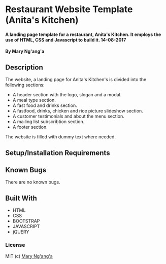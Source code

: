 
# Restaurant Website Template (Anita's Kitchen)

#### A landing page template for a restaurant, Anita's Kitchen. It employs the use of HTML, CSS and Javascript to build it. 14-08-2017

#### By **Mary Ng'ang'a**

## Description
The website, a landing page for Anita's Kitchen's is divided into the following sections:

* A header section with the logo, slogan and a modal.
* A meal type section.
* A fast food and drinks section.
* A fastfood, drinks, chicken and rice picture slideshow section.
* A customer testimonials and about the menu section.
* A mailing list subscribtion section.
* A footer section.

The website is filled with dummy text where needed. 


## Setup/Installation Requirements



## Known Bugs

There are no known bugs.

## Built With

* HTML
* CSS
* BOOTSTRAP
* JAVASCRIPT
* jQUERY

### License


MIT (c) [Mary Ng'ang'a](https://github.com/marynganga) 
